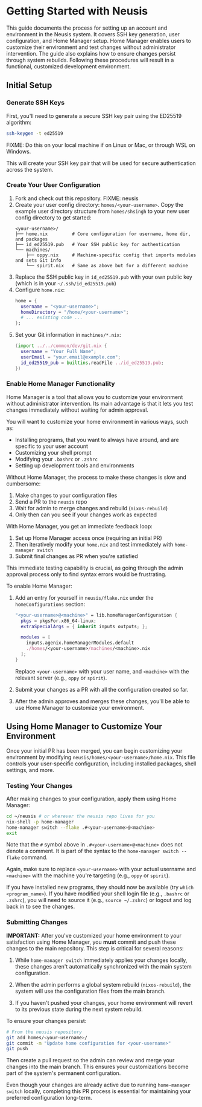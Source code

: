 # Getting Started with Neusis

This guide documents the process for setting up an account and environment in the Neusis system. It covers SSH key generation, user configuration, and Home Manager setup. Home Manager enables users to customize their environment and test changes without administrator intervention. The guide also explains how to ensure changes persist through system rebuilds. Following these procedures will result in a functional, customized development environment.

## Initial Setup

### Generate SSH Keys

First, you'll need to generate a secure SSH key pair using the ED25519 algorithm:

```bash
ssh-keygen -t ed25519
```

FIXME: Do this on your local machine if on Linux or Mac, or through WSL on Windows.

This will create your SSH key pair that will be used for secure authentication across the system.

### Create Your User Configuration

1. Fork and check out this repository. FIXME: neusis
2. Create your user config directory: `homes/<your-username>`. Copy the example user directory structure from `homes/shsingh` to your new user config directory to get started:
   ```
   <your-username>/
   ├── home.nix         # Core configuration for username, home dir, and packages
   ├── id_ed25519.pub   # Your SSH public key for authentication
   └── machines/
       ├── oppy.nix     # Machine-specific config that imports modules and sets Git info
       └── spirit.nix   # Same as above but for a different machine
   ```
3. Replace the SSH public key in `id_ed25519.pub` with your own public key (which is in your `~/.ssh/id_ed25519.pub`)
4. Configure `home.nix`:
   ```nix
   home = {
     username = "<your-username>";
     homeDirectory = "/home/<your-username>";
     # ... existing code ...
   };
   ```
5. Set your Git information in `machines/*.nix`:
   ```nix
   (import ../../common/dev/git.nix {
     username = "Your Full Name";
     userEmail = "your.email@example.com";
     id_ed25519_pub = builtins.readFile ../id_ed25519.pub;
   })
   ```

### Enable Home Manager Functionality 

Home Manager is a tool that allows you to customize your environment without administrator intervention. Its main advantage is that it lets you test changes immediately without waiting for admin approval.

You will want to customize your home environment in various ways, such as:
- Installing programs, that you want to always have around, and are specific to your user account
- Customizing your shell prompt
- Modifying your `.bashrc` or `.zshrc`
- Setting up development tools and environments

Without Home Manager, the process to make these changes is slow and cumbersome:
1. Make changes to your configuration files
2. Send a PR to the `neusis` repo
3. Wait for admin to merge changes and rebuild (`nixos-rebuild`)
4. Only then can you see if your changes work as expected

With Home Manager, you get an immediate feedback loop:
1. Set up Home Manager access once (requiring an initial PR)
2. Then iteratively modify your `home.nix` and test immediately with `home-manager switch`
3. Submit final changes as PR when you're satisfied

This immediate testing capability is crucial, as going through the admin approval process only to find syntax errors would be frustrating.

To enable Home Manager:

1. Add an entry for yourself in `neusis/flake.nix` under the `homeConfigurations` section:
   ```nix
   "<your-username>@<machine>" = lib.homeManagerConfiguration {
     pkgs = pkgsFor.x86_64-linux;
     extraSpecialArgs = { inherit inputs outputs; };

     modules = [
       inputs.agenix.homeManagerModules.default
       ./homes/<your-username>/machines/<machine>.nix
     ];
   }
   ```
   Replace `<your-username>` with your user name, and `<machine>` with the relevant server (e.g., `oppy` or `spirit`).

2. Submit your changes as a PR with all the configuration created so far.

3. After the admin approves and merges these changes, you'll be able to use Home Manager to customize your environment.

## Using Home Manager to Customize Your Environment

Once your initial PR has been merged, you can begin customizing your environment by modifying `neusis/homes/<your-username>/home.nix`. This file controls your user-specific configuration, including installed packages, shell settings, and more.

### Testing Your Changes

After making changes to your configuration, apply them using Home Manager:

```bash
cd ~/neusis # or wherever the neusis repo lives for you
nix-shell -p home-manager
home-manager switch --flake .#<your-username>@<machine>
exit
```

Note that the `#` symbol above in `.#<your-username>@<machine>` does not denote a comment. It is part of the syntax to the `home-manager switch --flake` command.

Again, make sure to replace `<your-username>` with your actual username and `<machine>` with the machine you're targeting (e.g., `oppy` or `spirit`).

If you have installed new programs, they should now be available (try `which <program_name>`). If you have modified your shell login file (e.g., `.bashrc` or `.zshrc`), you will need to source it (e.g., `source ~/.zshrc`) or logout and log back in to see the changes.

### Submitting Changes

**IMPORTANT:** After you've customized your home environment to your satisfaction using Home Manager, you **must** commit and push these changes to the main repository. This step is critical for several reasons:

1. While `home-manager switch` immediately applies your changes locally, these changes aren't automatically synchronized with the main system configuration.

2. When the admin performs a global system rebuild (`nixos-rebuild`), the system will use the configuration files from the main branch.

3. If you haven't pushed your changes, your home environment will revert to its previous state during the next system rebuild.

To ensure your changes persist:

```bash
# From the neusis repository
git add homes/<your-username>/
git commit -m "Update home configuration for <your-username>"
git push 
```

Then create a pull request so the admin can review and merge your changes into the main branch. This ensures your customizations become part of the system's permanent configuration.

Even though your changes are already active due to running `home-manager switch` locally, completing this PR process is essential for maintaining your preferred configuration long-term. 
